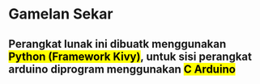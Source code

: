 # Gamelan Sekar
## Perangkat lunak ini dibuatk menggunakan <mark>Python (Framework Kivy)</mark>, untuk sisi perangkat arduino diprogram menggunakan <mark>C Arduino</mark>
